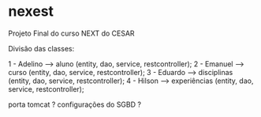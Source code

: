 # nexest
Projeto Final do curso NEXT do CESAR

Divisão das classes:

1 - Adelino --> aluno (entity, dao, service, restcontroller);
2 - Emanuel --> curso (entity, dao, service, restcontroller);
3 - Eduardo --> disciplinas (entity, dao, service, restcontroller);
4 - Hilson --> experiências (entity, dao, service, restcontroller);

porta tomcat ?
configurações do SGBD ?




